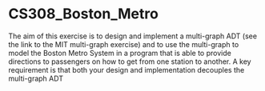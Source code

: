 # CS308_Boston_Metro
The aim of this exercise is to design and implement a multi-graph ADT (see the link to the MIT multi-graph exercise) and to use the multi-graph to model the Boston Metro System in a program that is able to provide directions to passengers on how to get from one station to another. A key requirement is that both your design and implementation decouples the multi-graph ADT
